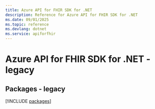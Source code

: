 ```yaml
---
title: Azure API for FHIR SDK for .NET
description: Reference for Azure API for FHIR SDK for .NET
ms.date: 09/01/2025
ms.topic: reference
ms.devlang: dotnet
ms.service: apiforfhir
---
```

# Azure API for FHIR SDK for .NET - legacy
## Packages - legacy
[!INCLUDE [packages](api-for-fhir-index.md)]